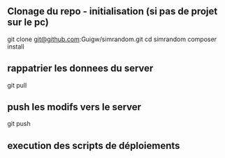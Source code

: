 ## Clonage du repo - initialisation (si pas de projet sur le pc)
git clone git@github.com:Guigw/simrandom.git
cd simrandom
composer install

## rappatrier les donnees du server
git pull

## push les modifs vers le server
git push

## execution des scripts de déploiements

